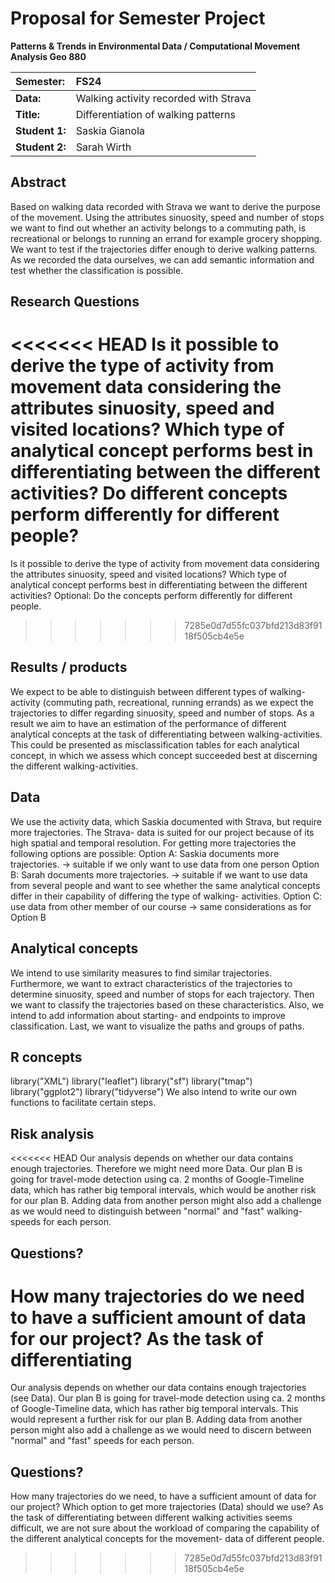 # Proposal for Semester Project


<!-- 
Please render a pdf version of this Markdown document with the command below (in your bash terminal) and push this file to Github

quarto render Readme.md --to pdf

saskia formuliert einzelne abschnitte aus und korrigiert widerholungen (sa)
-->

**Patterns & Trends in Environmental Data / Computational Movement
Analysis Geo 880**

| Semester:      | FS24                                     |
|:---------------|:---------------------------------------- |
| **Data:**      | Walking activity recorded with Strava    |
| **Title:**     | Differentiation of walking patterns      |
| **Student 1:** | Saskia Gianola                           |
| **Student 2:** | Sarah Wirth                              |

## Abstract 
Based on walking data recorded with Strava we want to derive the purpose of the movement. Using the attributes sinuosity, speed and number of stops we want to find out whether an activity belongs to a commuting path, is recreational or belongs to running an errand for example grocery shopping. We want to test if the trajectories differ enough to derive walking patterns. As we recorded the data ourselves, we can add semantic information and test whether the classification is possible.

## Research Questions
<<<<<<< HEAD
Is it possible to derive the type of activity from movement data considering the attributes sinuosity, speed and visited locations? Which type of analytical concept performs best in differentiating between the different activities? Do different concepts perform differently for different people?
=======
Is it possible to derive the type of activity from movement data considering the attributes sinuosity, speed and visited locations? Which type of analytical concept performs best in differentiating between the different activities? 
Optional: Do the concepts perform differently for different people.
>>>>>>> 7285e0d7d55fc037bfd213d83f9118f505cb4e5e

## Results / products
We expect to be able to distinguish between different types of walking-activity (commuting path, recreational, running errands) as we expect the trajectories to differ regarding sinuosity, speed and number of stops. As a result we aim to have an estimation of the performance of different analytical concepts at the task of differentiating between walking-activities. This could be presented as  misclassification tables for each analytical concept, in which we assess which concept succeeded best at discerning the different walking-activities.

## Data
We use the activity data, which Saskia documented with Strava, but require more trajectories. The Strava- data is suited for our project because of its high spatial and temporal resolution.
For getting more trajectories the following options are possible:
Option A: Saskia documents more trajectories. -> suitable if we only want to use data from one person
Option B: Sarah documents more trajectories. -> suitable if we  want to use data from several people and want to see whether the same analytical concepts differ in their capability of differing the type of walking- activities. 
Option C: use data from other member of our course -> same considerations as for Option B

## Analytical concepts
We intend to use similarity measures to find similar trajectories. Furthermore, we want to extract characteristics of the trajectories to determine sinuosity, speed and number of stops for each trajectory. Then we want to classify the trajectories based on these characteristics. Also, we intend to add information about starting- and endpoints to improve classification. Last, we want to visualize the paths and groups of paths. 

## R concepts
<!-- Which R concepts, functions, packages will you mainly use. What additional spatial analysis methods will you be using?
beide sammeln stichworte-->
library("XML")
library("leaflet")
library("sf")
library("tmap")
library("ggplot2")
library("tidyverse")
We also intend to write our own functions to facilitate certain steps. 


## Risk analysis
<!-- What could be the biggest challenges/problems you might face? What is your plan B? -->
<<<<<<< HEAD
Our analysis depends on whether our data contains enough trajectories. Therefore we might need more Data. Our plan B is going for travel-mode detection using ca. 2 months of Google-Timeline data, which has rather big temporal intervals, which would be another risk for our plan B. Adding data from another person might also add a challenge as we would need to distinguish between "normal" and "fast" walking-speeds for each person.

## Questions? 
<!-- Which questions would you like to discuss at the coaching session? 
Sarah formuliert szenarien aus-->
How many trajectories do we need to have a sufficient amount of data for our project?
As the task of differentiating 
=======
Our analysis depends on whether our data contains enough trajectories (see Data). Our plan B is going for travel-mode detection using ca. 2 months of Google-Timeline data, which has rather big temporal intervals. This would represent a further risk for our plan B. Adding data from another person might also add a challenge as we would need to discern between "normal" and "fast" speeds for each person.

## Questions? 
<!-- Which questions would you like to discuss at the coaching session? -->
How many trajectories do we need, to have a sufficient amount of data for our project?
Which option to get more trajectories (Data) should we use?
As the task of differentiating between different walking activities seems difficult, we are not sure about the workload of comparing the capability of the different analytical concepts for the movement- data of different people.
>>>>>>> 7285e0d7d55fc037bfd213d83f9118f505cb4e5e
